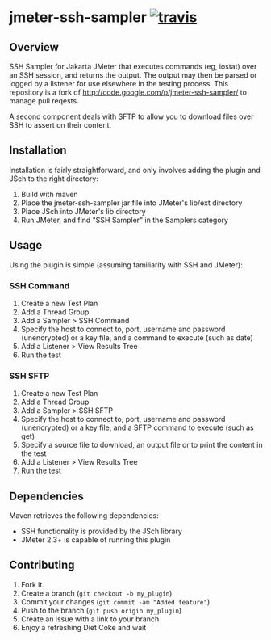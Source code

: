 # jmeter-ssh-sampler [![travis][travis-image]][travis-url]

[travis-image]: https://travis-ci.org/yciabaud/jmeter-ssh-sampler.svg?branch=master
[travis-url]: https://travis-ci.org/yciabaud/jmeter-ssh-sampler

Overview
------------

SSH Sampler for Jakarta JMeter that executes commands (eg, iostat) over an SSH session, and returns the output.
The output may then be parsed or logged by a listener for use elsewhere in the testing process.
This repository is a fork of http://code.google.com/p/jmeter-ssh-sampler/ to manage pull reqests.

A second component deals with SFTP to allow you to download files over SSH to assert on their content.

Installation
------------

Installation is fairly straightforward, and only involves adding the plugin and JSch to the right directory:

1. Build with maven
2. Place the jmeter-ssh-sampler jar file into JMeter's lib/ext directory
3. Place JSch into JMeter's lib directory
4. Run JMeter, and find "SSH Sampler" in the Samplers category

Usage
------------

Using the plugin is simple (assuming familiarity with SSH and JMeter):

### SSH Command

1. Create a new Test Plan
2. Add a Thread Group
3. Add a Sampler > SSH Command
4. Specify the host to connect to, port, username and password (unencrypted) or a key file, and a command to execute (such as date)
5. Add a Listener > View Results Tree
6. Run the test


### SSH SFTP

1. Create a new Test Plan
2. Add a Thread Group
3. Add a Sampler > SSH SFTP
4. Specify the host to connect to, port, username and password (unencrypted) or a key file, and a SFTP command to execute (such as get)
5. Specify a source file to download, an output file or to print the content in the test
5. Add a Listener > View Results Tree
6. Run the test

Dependencies
------------

Maven retrieves the following dependencies:

* SSH functionality is provided by the JSch library
* JMeter 2.3+ is capable of running this plugin



Contributing
------------

1. Fork it.
2. Create a branch (`git checkout -b my_plugin`)
3. Commit your changes (`git commit -am "Added feature"`)
4. Push to the branch (`git push origin my_plugin`)
5. Create an issue with a link to your branch
6. Enjoy a refreshing Diet Coke and wait
